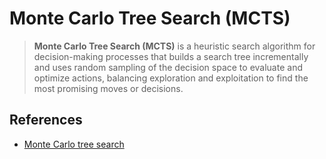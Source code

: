 # Monte Carlo Tree Search (MCTS)

> **Monte Carlo Tree Search (MCTS)** is a heuristic search algorithm for decision-making processes that builds a search tree incrementally and uses random sampling of the decision space to evaluate and optimize actions, balancing exploration and exploitation to find the most promising moves or decisions.
> 

## References

- [Monte Carlo tree search](https://en.wikipedia.org/wiki/Monte_Carlo_tree_search)